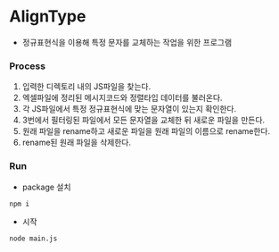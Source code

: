 # AlignType

- 정규표현식을 이용해 특정 문자를 교체하는 작업을 위한 프로그램

### Process

1. 입력한 디렉토리 내의 JS파일을 찾는다.
2. 엑셀파일에 정리된 메시지코드와 정렬타입 데이터를 불러온다.
3. 각 JS파일에서 특정 정규표현식에 맞는 문자열이 있는지 확인한다.
4. 3번에서 필터링된 파일에서 모든 문자열을 교체한 뒤 새로운 파일을 만든다.
5. 원래 파일을 rename하고 새로운 파일을 원래 파일의 이름으로 rename한다.
6. rename된 원래 파일을 삭제한다.

### Run

- package 설치

```
npm i
```

- 시작

```
node main.js
```
